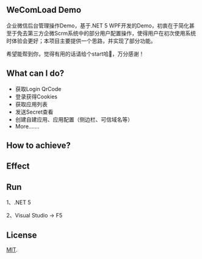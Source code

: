 ## WeComLoad Demo

企业微信后台管理操作Demo，基于.NET 5 WPF开发的Demo，初衷在于简化甚至于免去第三方企微Scrm系统中的部分用户配置操作，使得用户在初次使用系统时体验会更好；本项目主要提供一个思路，并实现了部分功能。

希望能帮到你，觉得有用的话请给个start哈🙌，万分感谢！



## What can I do?

* 获取Login QrCode
* 登录获得Cookies
* 获取应用列表
* 发送Secret查看
* 创建自建应用、应用配置（侧边栏、可信域名等）
* More.......



## How to achieve?





## Effect





## Run

1、.NET 5

2、Visual Studio -> F5



## License

[MIT](LICENSE).

